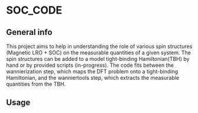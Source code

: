 # SOC_CODE

## General info
This project aims to help in understanding the role of various spin structures (Magnetic LRO + SOC) on the measurable quantities of a given system.
The spin structures can be added to a model tight-binding Hamiltonian(TBH) by hand or by provided scripts (in-progress). 
The code fits between the wannierization step, which maps the DFT problem onto a tight-binding Hamiltonian, and the wanniertools step, which extracts the measurable
quantities from the TBH.

## Usage

